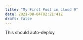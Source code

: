 ```yaml
---
title: "My First Post in cloud 9"
date: 2021-08-04T02:21:41Z
draft: false
---
```


This should auto-deploy